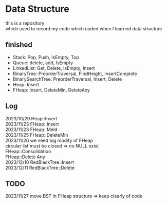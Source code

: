 # Data Structure
  
this is a repository  
which used to record my code which coded when I learned data structure  
  
## finished
  
* Stack: Pop, Push, IsEmpty, Top  
* Queue: delete, add, IsEmpty  
* LinkedList: Get, Delete, IsEmpty, Insert  
* BinaryTree: PreorderTraversal, FindHeight, InsertComplete  
* BinarySearchTree: PreorderTraversal, Insert, Delete  
* Heap: Insert  
* FHeap: Insert, DeleteMin, DeleteAny  

## Log
2023/10/29	Heap::Insert  
2023/11/23	FHeap::Insert  
2023/11/23  FHeap::Meld  
2023/11/25  FHeap::DeleteMin  
2023/11/26	we need big modify of FHeap  
			circular list must be closed => no NULL exist  
			FHeap::Consolidation  
			FHeap::Delete Any  
2023/12/10	RedBlackTree::Insert  
2023/12/11	RedBlackTree::Delete  

## TODO
2023/11/27	move BST in FHeap structure => keep clearly of code  
